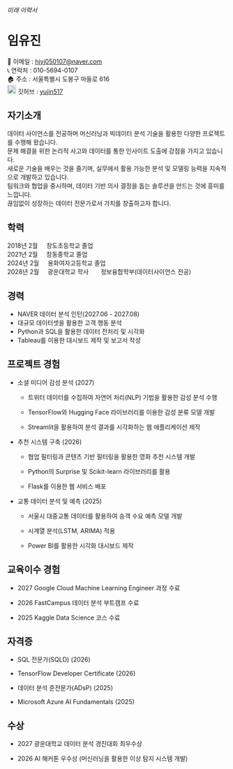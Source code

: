 ###### 미래 이력서
# 임유진
📧 이메일 : hjyj050107@naver.com  
📞 연락처 : 010-5694-0107  
🏠 주소 : 서울특별시 도봉구 마들로 616  
<img src="https://cdn-icons-png.flaticon.com/512/25/25231.png" width="20px"></img> 깃허브 : [yujin517](https://github.com/yujin517)

## 자기소개
데이터 사이언스를 전공하며 머신러닝과 빅데이터 분석 기술을 활용한 다양한 프로젝트를 수행해 왔습니다.  
문제 해결을 위한 논리적 사고와 데이터를 통한 인사이트 도출에 강점을 가지고 있습니다.  
새로운 기술을 배우는 것을 즐기며, 실무에서 활용 가능한 분석 및 모델링 능력을 지속적으로 개발하고 있습니다.  
팀워크와 협업을 중시하며, 데이터 기반 의사 결정을 돕는 솔루션을 만드는 것에 흥미를 느낍니다.  
끊임없이 성장하는 데이터 전문가로서 가치를 창출하고자 합니다.

## 학력
2018년 2월 &nbsp;&nbsp;&nbsp;&nbsp;창도초등학교 졸업  
2021년 2월 &nbsp;&nbsp;&nbsp;&nbsp;창동중학교 졸업  
2024년 2월 &nbsp;&nbsp;&nbsp;&nbsp;용화여자고등학교 졸업  
2028년 2월 &nbsp;&nbsp;&nbsp;&nbsp;광운대학교 학사 &nbsp;&nbsp;&nbsp;&nbsp;&nbsp;&nbsp;정보융합학부(데이터사이언스 전공)

## 경력
- NAVER 데이터 분석 인턴(2027.06 - 2027.08)
- 대규모 데이터셋을 활용한 고객 행동 분석
- Python과 SQL을 활용한 데이터 전처리 및 시각화
- Tableau를 이용한 대시보드 제작 및 보고서 작성
## 프로젝트 경험
- 소셜 미디어 감성 분석 (2027)

  - 트위터 데이터를 수집하여 자연어 처리(NLP) 기법을 활용한 감성 분석 수행

  - TensorFlow와 Hugging Face 라이브러리를 이용한 감성 분류 모델 개발

  - Streamlit을 활용하여 분석 결과를 시각화하는 웹 애플리케이션 제작

- 추천 시스템 구축 (2026)

  - 협업 필터링과 콘텐츠 기반 필터링을 활용한 영화 추천 시스템 개발

  - Python의 Surprise 및 Scikit-learn 라이브러리를 활용

  - Flask를 이용한 웹 서비스 배포

- 교통 데이터 분석 및 예측 (2025)

  - 서울시 대중교통 데이터를 활용하여 승객 수요 예측 모델 개발

  - 시계열 분석(LSTM, ARIMA) 적용

  - Power BI를 활용한 시각화 대시보드 제작


## 교육이수 경험
- 2027 Google Cloud Machine Learning Engineer 과정 수료

- 2026 FastCampus 데이터 분석 부트캠프 수료

- 2025 Kaggle Data Science 코스 수료
## 자격증
- SQL 전문가(SQLD) (2026)

- TensorFlow Developer Certificate (2026)

- 데이터 분석 준전문가(ADsP) (2025)

- Microsoft Azure AI Fundamentals (2025)
## 수상
- 2027 광운대학교 데이터 분석 경진대회 최우수상

- 2026 AI 해커톤 우수상 (머신러닝을 활용한 이상 탐지 시스템 개발)
